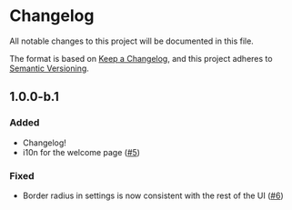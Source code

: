 # Changelog

All notable changes to this project will be documented in this file.

The format is based on [Keep a Changelog](https://keepachangelog.com/en/1.0.0/),
and this project adheres to [Semantic Versioning](https://semver.org/spec/v2.0.0.html).

## 1.0.0-b.1

### Added

- Changelog!
- i10n for the welcome page ([#5](https://github.com/lepton-browser/browser/pull/5))

### Fixed

- Border radius in settings is now consistent with the rest of the UI ([#6](https://github.com/lepton-browser/browser/pull/6))
